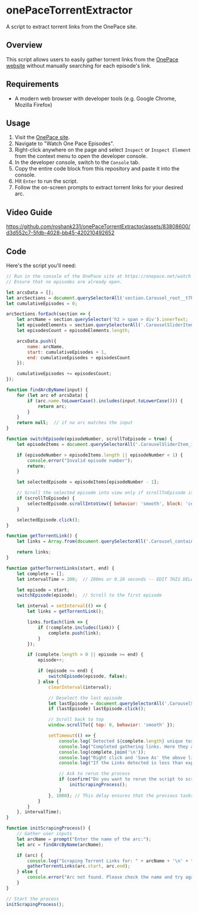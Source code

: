 # onePaceTorrentExtractor

A script to extract torrent links from the OnePace site.

## Overview

This script allows users to easily gather torrent links from the [OnePace website](https://onepace.net/watch) without manually searching for each episode's link.

## Requirements

- A modern web browser with developer tools (e.g. Google Chrome, Mozilla Firefox)

## Usage

1. Visit the [OnePace site](https://onepace.net/watch).
2. Navigate to "Watch One Pace Episodes".
3. Right-click anywhere on the page and select `Inspect` or `Inspect Element` from the context menu to open the developer console.
4. In the developer console, switch to the `Console` tab.
5. Copy the entire code block from this repository and paste it into the console.
6. Hit `Enter` to run the script.
7. Follow the on-screen prompts to extract torrent links for your desired arc.

## Video Guide
https://github.com/roshank231/onePaceTorrentExtractor/assets/83808600/d3d552c7-5fdb-4028-bb45-420210492652

## Code

Here's the script you'll need:

```javascript
// Run in the console of the OnePace site at https://onepace.net/watch
// Ensure that no episodes are already open.

let arcsData = [];
let arcSections = document.querySelectorAll('section.Carousel_root__t7h0u');
let cumulativeEpisodes = 0;

arcSections.forEach(section => {
    let arcName = section.querySelector('h2 > span > div').innerText;
    let episodeElements = section.querySelectorAll('.CarouselSliderItem_item__fbsws');
    let episodesCount = episodeElements.length;

    arcsData.push({
        name: arcName,
        start: cumulativeEpisodes + 1,
        end: cumulativeEpisodes + episodesCount
    });

    cumulativeEpisodes += episodesCount;
});

function findArcByName(input) {
    for (let arc of arcsData) {
        if (arc.name.toLowerCase().includes(input.toLowerCase())) {
            return arc;
        }
    }
    return null;  // if no arc matches the input
}

function switchEpisode(episodeNumber, scrollToEpisode = true) {
    let episodeItems = document.querySelectorAll('.CarouselSliderItem_item__fbsws');

    if (episodeNumber > episodeItems.length || episodeNumber < 1) {
        console.error("Invalid episode number");
        return;
    }

    let selectedEpisode = episodeItems[episodeNumber - 1];

    // Scroll the selected episode into view only if scrollToEpisode is true
    if (scrollToEpisode) {
        selectedEpisode.scrollIntoView({ behavior: 'smooth', block: 'center' });
    }

    selectedEpisode.click();
}

function getTorrentLink() {
    let links = Array.from(document.querySelectorAll('.Carousel_container__bEyKv > .Carousel_expander__FQ9Fs > .rmd-collapse > .Carousel_infoContainer__XQMVP > .Carousel_buttons__GB2gF [href^="https://api.onepace.net/download/torrent.php"]')).map(a => a.href);

    return links;
}

function gatherTorrentLinks(start, end) {
    let complete = [];
    let intervalTime = 200;  // 200ms or 0.20 seconds -- EDIT THIS DELAY TO BE HIGHER IS HAVING ISSUES!!!

    let episode = start;
    switchEpisode(episode);  // Scroll to the first episode

    let interval = setInterval(() => {
        let links = getTorrentLink();

        links.forEach(link => {
            if (!complete.includes(link)) {
                complete.push(link);
            }
        });

        if (complete.length > 0 || episode >= end) {
            episode++;

            if (episode <= end) {
                switchEpisode(episode, false);
            } else {
                clearInterval(interval);

                // Deselect the last episode
                let lastEpisode = document.querySelectorAll('.CarouselSliderItem_item__fbsws')[episode - 2];
                if (lastEpisode) lastEpisode.click();

                // Scroll back to top
                window.scrollTo({ top: 0, behavior: 'smooth' });

                setTimeout(() => {
                    console.log(`Detected ${complete.length} unique torrent links.`);
                    console.log("Completed gathering links. Here they are:");
                    console.log(complete.join('\n'));
                    console.log("Right click and 'Save As' the above links in the console to save as a TXT or LOG file to easily paste elsewhere!");
                    console.log("If the Links detected is less than expected, some/all episodes may already be batched into one link.");

                    // Ask to rerun the process
                    if (confirm("Do you want to rerun the script to scrape another arc?")) {
                        initScrapingProcess();
                    }
                }, 1000); // This delay ensures that the previous tasks complete before showing the prompt.
            }
        }
    }, intervalTime);
}

function initScrapingProcess() {
    // Gather user inputs
    let arcName = prompt("Enter the name of the arc:");
    let arc = findArcByName(arcName);

    if (arc) {
        console.log("Scraping Torrent Links for: " + arcName + '\n' + "...");
        gatherTorrentLinks(arc.start, arc.end);
    } else {
        console.error("Arc not found. Please check the name and try again.");
    }
}

// Start the process
initScrapingProcess();
